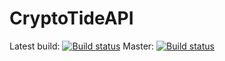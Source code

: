 # CryptoTideAPI
Latest build: [![Build status](https://ci.appveyor.com/api/projects/status/kf4e3v9f3qsa9uqx?svg=true)](https://ci.appveyor.com/project/SerbanOprea32686/cryptotideapi)
Master: [![Build status](https://ci.appveyor.com/api/projects/status/kf4e3v9f3qsa9uqx/branch/master?svg=true)](https://ci.appveyor.com/project/SerbanOprea32686/cryptotideapi/branch/master)
